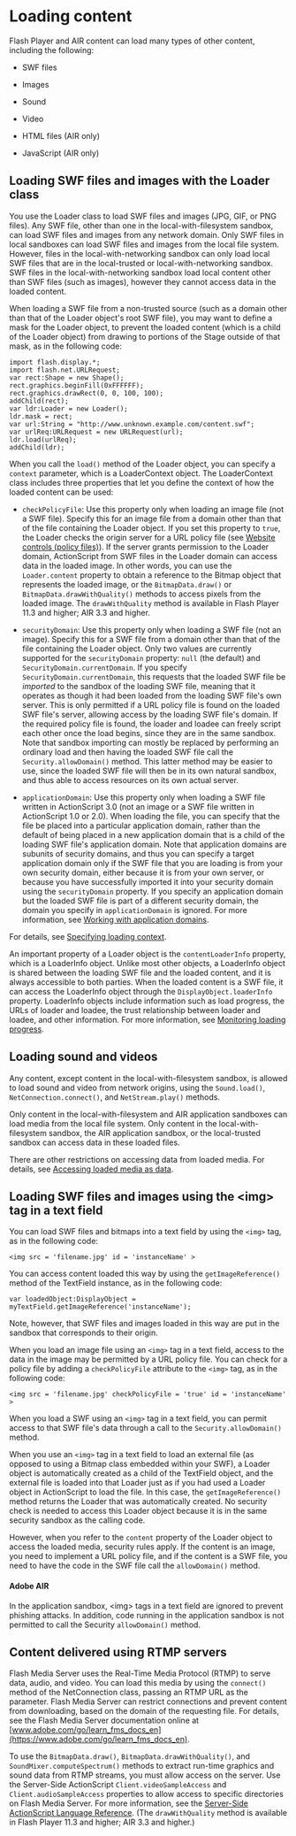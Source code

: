 # Loading content

Flash Player and AIR content can load many types of other content, including the
following:

- SWF files

- Images

- Sound

- Video

- HTML files (AIR only)

- JavaScript (AIR only)

<!-- -->

## Loading SWF files and images with the Loader class

You use the Loader class to load SWF files and images (JPG, GIF, or PNG files).
Any SWF file, other than one in the local-with-filesystem sandbox, can load SWF
files and images from any network domain. Only SWF files in local sandboxes can
load SWF files and images from the local file system. However, files in the
local-with-networking sandbox can only load local SWF files that are in the
local-trusted or local-with-networking sandbox. SWF files in the
local-with-networking sandbox load local content other than SWF files (such as
images), however they cannot access data in the loaded content.

When loading a SWF file from a non-trusted source (such as a domain other than
that of the Loader object's root SWF file), you may want to define a mask for
the Loader object, to prevent the loaded content (which is a child of the Loader
object) from drawing to portions of the Stage outside of that mask, as in the
following code:

    import flash.display.*;
    import flash.net.URLRequest;
    var rect:Shape = new Shape();
    rect.graphics.beginFill(0xFFFFFF);
    rect.graphics.drawRect(0, 0, 100, 100);
    addChild(rect);
    var ldr:Loader = new Loader();
    ldr.mask = rect;
    var url:String = "http://www.unknown.example.com/content.swf";
    var urlReq:URLRequest = new URLRequest(url);
    ldr.load(urlReq);
    addChild(ldr);

When you call the `load()` method of the Loader object, you can specify a
`context` parameter, which is a LoaderContext object. The LoaderContext class
includes three properties that let you define the context of how the loaded
content can be used:

- `checkPolicyFile`: Use this property only when loading an image file (not a
  SWF file). Specify this for an image file from a domain other than that of the
  file containing the Loader object. If you set this property to `true`, the
  Loader checks the origin server for a URL policy file (see
  [Website controls (policy files)](./permission-controls.md#website-controls-policy-files)).
  If the server grants permission to the Loader domain, ActionScript from SWF
  files in the Loader domain can access data in the loaded image. In other
  words, you can use the `Loader.content` property to obtain a reference to the
  Bitmap object that represents the loaded image, or the `BitmapData.draw()` or
  `BitmapData.drawWithQuality()` methods to access pixels from the loaded image.
  The `drawWithQuality` method is available in Flash Player 11.3 and higher; AIR
  3.3 and higher.

- `securityDomain`: Use this property only when loading a SWF file (not an
  image). Specify this for a SWF file from a domain other than that of the file
  containing the Loader object. Only two values are currently supported for the
  `securityDomain` property: `null` (the default) and
  `SecurityDomain.currentDomain`. If you specify `SecurityDomain.currentDomain`,
  this requests that the loaded SWF file be _imported_ to the sandbox of the
  loading SWF file, meaning that it operates as though it had been loaded from
  the loading SWF file's own server. This is only permitted if a URL policy file
  is found on the loaded SWF file's server, allowing access by the loading SWF
  file's domain. If the required policy file is found, the loader and loadee can
  freely script each other once the load begins, since they are in the same
  sandbox. Note that sandbox importing can mostly be replaced by performing an
  ordinary load and then having the loaded SWF file call the
  `Security.allowDomain()` method. This latter method may be easier to use,
  since the loaded SWF file will then be in its own natural sandbox, and thus
  able to access resources on its own actual server.

- `applicationDomain`: Use this property only when loading a SWF file written in
  ActionScript 3.0 (not an image or a SWF file written in ActionScript 1.0 or
  2.0). When loading the file, you can specify that the file be placed into a
  particular application domain, rather than the default of being placed in a
  new application domain that is a child of the loading SWF file's application
  domain. Note that application domains are subunits of security domains, and
  thus you can specify a target application domain only if the SWF file that you
  are loading is from your own security domain, either because it is from your
  own server, or because you have successfully imported it into your security
  domain using the `securityDomain` property. If you specify an application
  domain but the loaded SWF file is part of a different security domain, the
  domain you specify in `applicationDomain` is ignored. For more information,
  see
  [Working with application domains](../core-actionscript-classes/working-with-application-domains.md).

For details, see
[Specifying loading context](../display/display-programming/loading-display-content-dynamically.md#specifying-loading-context).

An important property of a Loader object is the `contentLoaderInfo` property,
which is a LoaderInfo object. Unlike most other objects, a LoaderInfo object is
shared between the loading SWF file and the loaded content, and it is always
accessible to both parties. When the loaded content is a SWF file, it can access
the LoaderInfo object through the `DisplayObject.loaderInfo` property.
LoaderInfo objects include information such as load progress, the URLs of loader
and loadee, the trust relationship between loader and loadee, and other
information. For more information, see
[Monitoring loading progress](../display/display-programming/loading-display-content-dynamically.md#monitoring-loading-progress).

## Loading sound and videos

Any content, except content in the local-with-filesystem sandbox, is allowed to
load sound and video from network origins, using the `Sound.load()`,
`NetConnection.connect()`, and `NetStream.play()` methods.

Only content in the local-with-filesystem and AIR application sandboxes can load
media from the local file system. Only content in the local-with-filesystem
sandbox, the AIR application sandbox, or the local-trusted sandbox can access
data in these loaded files.

There are other restrictions on accessing data from loaded media. For details,
see [Accessing loaded media as data](./accessing-loaded-media-as-data.md).

## Loading SWF files and images using the \<img\> tag in a text field

You can load SWF files and bitmaps into a text field by using the `<img>` tag,
as in the following code:

    <img src = 'filename.jpg' id = 'instanceName' >

You can access content loaded this way by using the `getImageReference()` method
of the TextField instance, as in the following code:

    var loadedObject:DisplayObject = myTextField.getImageReference('instanceName');

Note, however, that SWF files and images loaded in this way are put in the
sandbox that corresponds to their origin.

When you load an image file using an `<img>` tag in a text field, access to the
data in the image may be permitted by a URL policy file. You can check for a
policy file by adding a `checkPolicyFile` attribute to the `<img>` tag, as in
the following code:

    <img src = 'filename.jpg' checkPolicyFile = 'true' id = 'instanceName' >

When you load a SWF using an `<img>` tag in a text field, you can permit access
to that SWF file's data through a call to the `Security.allowDomain()` method.

When you use an `<img>` tag in a text field to load an external file (as opposed
to using a Bitmap class embedded within your SWF), a Loader object is
automatically created as a child of the TextField object, and the external file
is loaded into that Loader just as if you had used a Loader object in
ActionScript to load the file. In this case, the `getImageReference()` method
returns the Loader that was automatically created. No security check is needed
to access this Loader object because it is in the same security sandbox as the
calling code.

However, when you refer to the `content` property of the Loader object to access
the loaded media, security rules apply. If the content is an image, you need to
implement a URL policy file, and if the content is a SWF file, you need to have
the code in the SWF file call the `allowDomain()` method.

#### Adobe AIR

In the application sandbox, \<img\> tags in a text field are ignored to prevent
phishing attacks. In addition, code running in the application sandbox is not
permitted to call the Security `allowDomain()` method.

## Content delivered using RTMP servers

Flash Media Server uses the Real-Time Media Protocol (RTMP) to serve data,
audio, and video. You can load this media by using the `connect()` method of the
NetConnection class, passing an RTMP URL as the parameter. Flash Media Server
can restrict connections and prevent content from downloading, based on the
domain of the requesting file. For details, see the Flash Media Server
documentation online at
[www.adobe.com/go/learn_fms_docs_en](https://www.adobe.com/go/learn_fms_docs_en).

To use the `BitmapData.draw()`, `BitmapData.drawWithQuality()`, and
`SoundMixer.computeSpectrum()` methods to extract run-time graphics and sound
data from RTMP streams, you must allow access on the server. Use the Server-Side
ActionScript `Client.videoSampleAccess` and `Client.audioSampleAccess`
properties to allow access to specific directories on Flash Media Server. For
more information, see the
[Server-Side ActionScript Language Reference](https://www.adobe.com/go/learn_fms_docs_en).
(The `drawWithQuality` method is available in Flash Player 11.3 and higher; AIR
3.3 and higher.)
